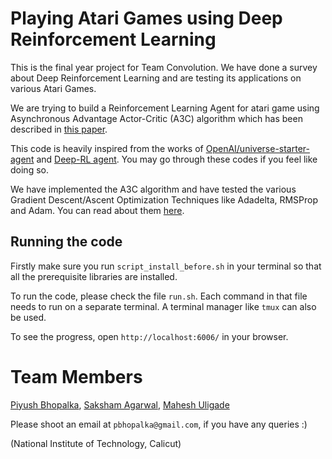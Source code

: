 # Playing Atari Games using Deep Reinforcement Learning

This is the final year project for Team Convolution. We have done a survey about Deep Reinforcement Learning and 
are testing its applications on various Atari Games.

We are trying to build a Reinforcement Learning Agent for atari game using Asynchronous Advantage
Actor-Critic (A3C) algorithm which has been described in [this paper](https://arxiv.org/pdf/1602.01783.pdf).

This code is heavily inspired from the works of [OpenAI/universe-starter-agent](https://github.com/openai/universe-starter-agent) and [Deep-RL agent](https://github.com/awjuliani/DeepRL-Agents/blob/master/A3C-Doom.ipynb). You may go through these codes if you
feel like doing so.

We have implemented the A3C algorithm and have tested the various Gradient Descent/Ascent Optimization Techniques like Adadelta, 
RMSProp and Adam. You can read about them [here](http://sebastianruder.com/optimizing-gradient-descent/).

## Running the code

Firstly make sure you run `script_install_before.sh` in your terminal so that all the prerequisite libraries are installed.

To run the code, please check the file `run.sh`. Each command in that file needs to run on a separate terminal. 
A terminal manager like `tmux` can also be used.

To see the progress, open `http://localhost:6006/` in your browser.

# Team Members

[Piyush Bhopalka](https://github.com/pbhopalka),
[Saksham Agarwal](https://github.com/sakshamagarwal),
[Mahesh Uligade](https://github.com/maheshuligade)

Please shoot an email at `pbhopalka@gmail.com`, if you have any queries :)

(National Institute of Technology, Calicut)
